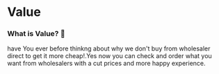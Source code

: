 # Value

### What is Value? :thinking:
have You ever before thinkng about why we don't buy from wholesaler direct to get it more cheap!.Yes now you can check and 
order what you want from wholesalers with a cut prices and more happy experience.

